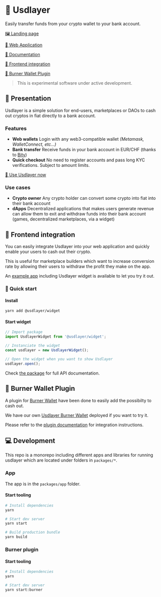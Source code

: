# 🌚 Usdlayer

Easily transfer funds from your crypto wallet to your bank account.

[🖼 Landing page](https://usdlayer.tech)

[🚀 Web Application](https://app.usdlayer.tech)

[📒 Documentation](https://doc.usdlayer.tech)

[🔮 Frontend integration](#-frontend-integration)

[📎 Burner Wallet Plugin](#-burner-wallet-plugin)

> This is experimental software under active development.

## 📃 Presentation

Usdlayer is a simple solution for end-users, marketplaces or DAOs to cash out cryptos in fiat directly to a bank account.

### Features

* **Web wallets** Login with any web3-compatible wallet _\(Metamask, WalletConnect, etc...\)_
* **Bank transfer** Receive funds in your bank account in EUR/CHF \(thanks to [Bity](https://bity.com)\)
* **Quick checkout** No need to register accounts and pass long KYC verifications. Subject to amount limits.

[🚀 Use Usdlayer now](https://app.usdlayer.tech)


### Use cases

* **Crypto owner** Any crypto holder can convert some crypto into fiat into their bank account
* **dApps** Decentralized applications that makes users generate revenue can allow them to exit and withdraw funds into their bank account \(games, decentralized marketplaces, via a widget\)

## 🔮 Frontend integration

You can easily integrate Usdlayer into your web application and quickly enable your users to cash out their crypto.

This is useful for marketplace builders which want to increase conversion rate by allowing their users to withdraw the profit they make on the app.


An [example app](https://integration-example.usdlayer.tech) including Usdlayer widget is available to let you try it out.

### 🎁 Quick start

#### Install

`yarn add @usdlayer/widget`

#### Start widget

```javascript
// Import package
import UsdlayerWidget from '@usdlayer/widget';

// Instanciate the widget
const usdlayer = new UsdlayerWidget();

// Open the widget when you want to show Usdlayer
usdlayer.open();
```
Check [the package](./packages/widget-sdk) for full API documentation.

## 📎 Burner Wallet Plugin

A plugin for [Burner Wallet](https://github.com/burner-wallet/burner-wallet-2/) have been done to easily add the possibilty to cash out.

We have our own [Usdlayer Burner Wallet](https://burner.usdlayer.tech) deployed if you want to try it.

Please refer to the [plugin documentation](packages/burner-plugin) for integration instructions.


## 💻 Development

This repo is a monorepo including different apps and libraries for running usdlayer which are located under folders in `packages/*`.

### App

The app is in the `packages/app` folder.

#### Start tooling

```bash
# Install dependencies
yarn

# Start dev server
yarn start

# Build production bundle
yarn build
```

### Burner plugin

#### Start tooling

```bash
# Install dependencies
yarn

# Start dev server
yarn start:burner

```
